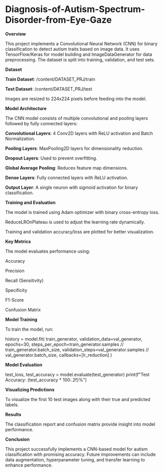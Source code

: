# Diagnosis-of-Autism-Spectrum-Disorder-from-Eye-Gaze
**Overview**

This project implements a Convolutional Neural Network (CNN) for binary classification to detect autism traits based on image data. It uses TensorFlow/Keras for model building and ImageDataGenerator for data preprocessing. The dataset is split into training, validation, and test sets.

**Dataset**

**Train Dataset**: /content/DATASET_PRJ/train

**Test Dataset**: /content/DATASET_PRJ/test

Images are resized to 224x224 pixels before feeding into the model.

**Model Architecture**

The CNN model consists of multiple convolutional and pooling layers followed by fully connected layers:

**Convolutional Layers**: 4 Conv2D layers with ReLU activation and Batch Normalization.

**Pooling Layers**: MaxPooling2D layers for dimensionality reduction.

**Dropout Layers**: Used to prevent overfitting.

**Global Average Pooling**: Reduces feature map dimensions.

**Dense Layers**: Fully connected layers with ReLU activation.

**Output Layer**: A single neuron with sigmoid activation for binary classification.

**Training and Evaluation**

The model is trained using Adam optimizer with binary cross-entropy loss.

ReduceLROnPlateau is used to adjust the learning rate dynamically.

Training and validation accuracy/loss are plotted for better visualization.

**Key Metrics**

The model evaluates performance using:

Accuracy

Precision

Recall (Sensitivity)

Specificity

F1-Score

Confusion Matrix

**Model Training**

To train the model, run:

history = model.fit(
    train_generator,
    validation_data=val_generator,
    epochs=30,
    steps_per_epoch=train_generator.samples // train_generator.batch_size,
    validation_steps=val_generator.samples // val_generator.batch_size,
    callbacks=[lr_reduction]
)

**Model Evaluation**

test_loss, test_accuracy = model.evaluate(test_generator)
print(f"Test Accuracy: {test_accuracy * 100:.2f}%")

**Visualizing Predictions**

To visualize the first 10 test images along with their true and predicted labels.

**Results**

The classification report and confusion matrix provide insight into model performance.

**Conclusion**

This project successfully implements a CNN-based model for autism classification with promising accuracy. Future improvements can include data augmentation, hyperparameter tuning, and transfer learning to enhance performance.
